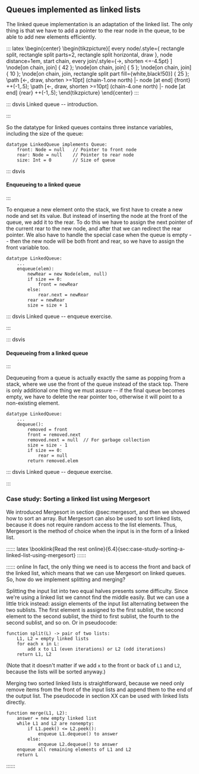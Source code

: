 
## Queues implemented as linked lists

The linked queue implementation is an adaptation of the linked list. The
only thing is that we have to add a pointer to the rear node in the
queue, to be able to add new elements efficiently.

::: latex
\begin{center}
\begin{tikzpicture}[
    every node/.style={
        rectangle split,
        rectangle split parts=2,
        rectangle split horizontal,
        draw
    },
    node distance=1em,
    start chain,
    every join/.style={->, shorten <=-4.5pt}
]
  \node[on chain, join] { 42 };
  \node[on chain, join] {  5 };
  \node[on chain, join] { 10 };
  \node[on chain, join, rectangle split part fill={white,black!50}] { 25 };
  \path [<-, draw, shorten >=10pt] (chain-1.one north) |- node [at end] {front} ++(-1,.5);
  \path [<-, draw, shorten >=10pt] (chain-4.one north) |- node [at end] {rear} ++(-1,.5);
\end{tikzpicture}
\end{center}
:::

::: dsvis
Linked queue -- introduction.

<inlineav id="LinkedQueue-Intro-CON" src="ChalmersGU/LinkedQueue-Intro-CON.js" name="Linked Queue Intro" links="ChalmersGU/CGU-Styles.css"/>
:::

So the datatype for linked queues contains three instance variables, including the size of the queue:

    datatype LinkedQueue implements Queue:
        front: Node = null   // Pointer to front node
        rear: Node = null    // Pointer to rear node
        size: Int = 0        // Size of queue

<!--
### Invariants
 -->

::: dsvis
#### Enqueueing to a linked queue

<inlineav id="LinkedQueue-Enqueue-CON" src="ChalmersGU/LinkedQueue-Enqueue-CON.js" name="Linked Queue Enqueue" links="ChalmersGU/CGU-Styles.css"/>
:::

To enqueue a new element onto the stack, we first have to create a new node and set its value.
But instead of inserting the node at the front of the queue, we add it to the rear.
To do this we have to assign the next pointer of the current rear to the new node,
and after that we can redirect the rear pointer.
We also have to handle the special case when the queue is empty -- then the new node will be both front and rear, so we have to assign the front variable too.

    datatype LinkedQueue:
        ...
        enqueue(elem):
            newRear = new Node(elem, null)
            if size == 0:
                front = newRear
            else:
                rear.next = newRear
            rear = newRear
            size = size + 1

::: dsvis
Linked queue -- enqueue exercise.

<avembed id="LinkedQueue-Enqueue-PRO" src="ChalmersGU/LinkedQueue-Enqueue-PRO.html" type="ka" name="Linked Queue Enqueue Exercise"/>
:::

::: dsvis
#### Dequeueing from a linked queue

<inlineav id="LinkedQueue-Dequeue-CON" src="ChalmersGU/LinkedQueue-Dequeue-CON.js" name="Linked Queue Dequeue" links="ChalmersGU/CGU-Styles.css"/>
:::

Dequeueing from a queue is actually exactly the same as popping from a stack, where we use the front of the queue instead of the stack top.
There is only additional one thing we must assure -- if the final queue becomes empty, we have to delete the rear pointer too, otherwise it will point to a non-existing element.

    datatype LinkedQueue:
        ...
        dequeue():
            removed = front
            front = removed.next
            removed.next = null  // For garbage collection
            size = size - 1
            if size == 0:
                rear = null
            return removed.elem

::: dsvis
Linked queue -- dequeue exercise.

<avembed id="LinkedQueue-Dequeue-PRO" src="ChalmersGU/LinkedQueue-Dequeue-PRO.html" type="ka" name="Linked Queue Dequeue Exercise"/>
:::


### Case study: Sorting a linked list using Mergesort

We introduced Mergesort in section @sec:mergesort, and then we showed how to sort an array.
But Mergesort can also be used to sort linked lists, because it does not require random access to the list elements.
Thus, Mergesort is the method of choice when the input is in the form of a linked list.

:::::: latex
\booklink{Read the rest online}{6.4}{sec:case-study-sorting-a-linked-list-using-mergesort}
::::::

:::::: online
In fact, the only thing we need is to access the front and back of the linked list, which means that we can use Mergesort on linked queues.
So, how do we implement splitting and merging?

Splitting the input list into two equal halves presents some difficulty.
Since we're using a linked list we cannot find the middle easily.
But we can use a little trick instead: assign elements of the input list alternating between the two sublists.
The first element is assigned to the first sublist, the second element to the second sublist, the third to first sublist, the fourth to the second sublist, and so on.
Or in pseudocode:

    function split(L) -> pair of two lists:
        L1, L2 = empty linked lists
        for each x in L:
            add x to L1 (even iterations) or L2 (odd iterations)
        return L1, L2

(Note that it doesn't matter if we add `x` to the front or back of `L1` and `L2`, because the lists will be sorted anyway.)

Merging two sorted linked lists is straightforward, because we need only remove items from the front of the input lists and append them to the end of the output list.
The pseudocode in section XX can be used with linked lists directly.

    function merge(L1, L2):
        answer = new empty linked list
        while L1 and L2 are nonempty:
            if L1.peek() <= L2.peek():
                enqueue L1.dequeue() to answer
            else:
                enqueue L2.dequeue() to answer
        enqueue all remaining elements of L1 and L2
        return L

::::::
